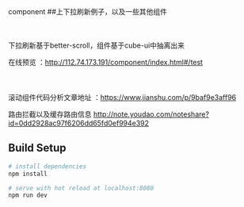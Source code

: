 component
##上下拉刷新例子，以及一些其他组件

<br>
<br>
 下拉刷新基于better-scroll，组件基于cube-ui中抽离出来<br>

 在线预览 ：http://112.74.173.191/component/index.html#/test <br><br>
<br>
<br>
滚动组件代码分析文章地址 ：https://www.jianshu.com/p/9baf9e3aff96
<br>

路由拦截以及缓存路由信息 http://note.youdao.com/noteshare?id=0dd2928ac97f6206dd65fd0ef994e392



## Build Setup



``` bash
# install dependencies
npm install

# serve with hot reload at localhost:8080
npm run dev



